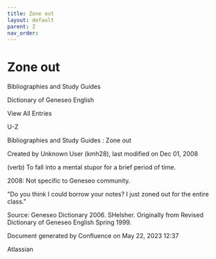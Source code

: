 ```yaml
---
title: Zone out
layout: default
parent: Z
nav_order:
---
```


# Zone out

Bibliographies and Study Guides

Dictionary of Geneseo English

View All Entries

U-Z

Bibliographies and Study Guides : Zone out

Created by  Unknown User (kmh28), last modified on Dec 01, 2008

(verb) To fall into a mental stupor for a brief period of time.

2008: Not specific to Geneseo community.

&quot;Do you think I could borrow your notes? I just zoned out for the entire class.&quot;

Source: Geneseo Dictionary 2006. SHelsher. Originally from Revised Dictionary of Geneseo English Spring 1999. 

Document generated by Confluence on May 22, 2023 12:37

Atlassian

